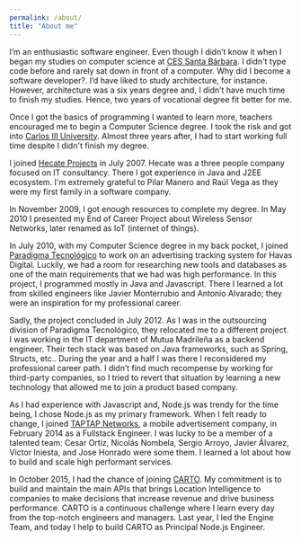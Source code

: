 ```yaml
---
permalink: /about/
title: "About me"
---
```


I’m an enthusiastic software engineer. Even though I didn’t know it when I began my studies on computer science at [CES Santa Bárbara](https://www.centrosantabarbara.es/). I didn't type code before and rarely sat down in front of a computer. Why did I become a software developer?. I’d have liked to study architecture, for instance. However, architecture was a six years degree and, I didn’t have much time to finish my studies. Hence, two years of vocational degree fit better for me.

Once I got the basics of programming I wanted to learn more, teachers encouraged me to begin a Computer Science degree. I took the risk and got into [Carlos III University](https://www.uc3m.es/). Almost three years after, I had to start working full time despite I didn't finish my degree.

I joined [Hecate Projects](https://www.linkedin.com/company/h-cate-proyectos-s-l-/) in July 2007. Hecate was a three people company focused on IT consultancy. There I got experience in Java and J2EE ecosystem. I'm extremely grateful to Pilar Manero and Raúl Vega as they were my first family in a software company.

In November 2009, I got enough resources to complete my degree. In May 2010 I presented my End of Career Project about Wireless Sensor Networks, later renamed as IoT (internet of things).

In July 2010, with my Computer Science degree in my back pocket, I joined [Paradigma Tecnológico](https://www.paradigmadigital.com/) to work on an advertising tracking system for Havas Digital. Luckily, we had a room for researching new tools and databases as one of the main requirements that we had was high performance. In this project, I programmed mostly in Java and Javascript. There I learned a lot from skilled engineers like Javier Monterrubio and Antonio Alvarado; they were an inspiration for my professional career.

Sadly, the project concluded in July 2012. As I was in the outsourcing division of Paradigma Tecnológico, they relocated me to a different project. I was working in the IT department of Mutua Madrileña as a backend engineer. Their tech stack was based on Java frameworks, such as Spring, Structs, etc.. During the year and a half I was there I reconsidered my professional career path. I didn’t find much recompense by working for third-party companies, so I tried to revert that situation by learning a new technology that allowed me to join a product based company.

As I had experience with Javascript and, Node.js was trendy for the time being, I chose Node.js as my primary framework. When I felt ready to change, I joined [TAPTAP Networks](http://www.taptapnetworks.com/), a mobile advertisement company, in February 2014 as a Fullstack Engineer. I was lucky to be a member of a talented team: Cesar Ortiz, Nicolás Nombela, Sergio Arroyo, Javier Álvarez, Victor Iniesta, and Jose Honrado were some them. I learned a lot about how to build and scale high performant services.

In October 2015, I had the chance of joining [CARTO](https://carto.com/). My commitment is to build and maintain the main APIs that brings Location Intelligence to companies to make decisions that increase revenue and drive business performance. CARTO is a continuous challenge where I learn every day from the top-notch engineers and managers. Last year, I led the Engine Team, and today I help to build CARTO as Principal Node.js Engineer.
